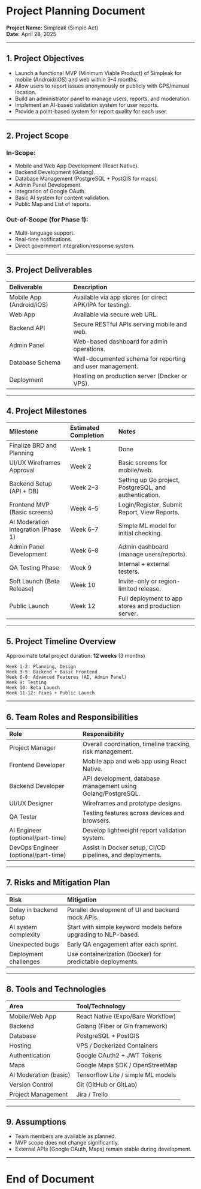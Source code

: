 # Project Planning Document

**Project Name:** Simpleak (Simple Act)  
**Date:** April 28, 2025

---

## 1. Project Objectives

- Launch a functional MVP (Minimum Viable Product) of Simpleak for mobile (Android/iOS) and web within 3–4 months.
- Allow users to report issues anonymously or publicly with GPS/manual location.
- Build an administrator panel to manage users, reports, and moderation.
- Implement an AI-based validation system for user reports.
- Provide a point-based system for report quality for each user.

---

## 2. Project Scope

### In-Scope:

- Mobile and Web App Development (React Native).
- Backend Development (Golang).
- Database Management (PostgreSQL + PostGIS for maps).
- Admin Panel Development.
- Integration of Google OAuth.
- Basic AI system for content validation.
- Public Map and List of reports.

### Out-of-Scope (for Phase 1):

- Multi-language support.
- Real-time notifications.
- Direct government integration/response system.

---

## 3. Project Deliverables

| Deliverable              | Description                                               |
| :----------------------- | :-------------------------------------------------------- |
| Mobile App (Android/iOS) | Available via app stores (or direct APK/IPA for testing). |
| Web App                  | Available via secure web URL.                             |
| Backend API              | Secure RESTful APIs serving mobile and web.               |
| Admin Panel              | Web-based dashboard for admin operations.                 |
| Database Schema          | Well-documented schema for reporting and user management. |
| Deployment               | Hosting on production server (Docker or VPS).             |

---

## 4. Project Milestones

| Milestone                           | Estimated Completion | Notes                                                  |
| :---------------------------------- | :------------------- | :----------------------------------------------------- |
| Finalize BRD and Planning           | Week 1               | Done                                                   |
| UI/UX Wireframes Approval           | Week 2               | Basic screens for mobile/web.                          |
| Backend Setup (API + DB)            | Week 2–3             | Setting up Go project, PostgreSQL, and authentication. |
| Frontend MVP (Basic screens)        | Week 4–5             | Login/Register, Submit Report, View Reports.           |
| AI Moderation Integration (Phase 1) | Week 6–7             | Simple ML model for initial checking.                  |
| Admin Panel Development             | Week 6–8             | Admin dashboard (manage users/reports).                |
| QA Testing Phase                    | Week 9               | Internal + external testers.                           |
| Soft Launch (Beta Release)          | Week 10              | Invite-only or region-limited release.                 |
| Public Launch                       | Week 12              | Full deployment to app stores and production server.   |

---

## 5. Project Timeline Overview

Approximate total project duration: **12 weeks** (3 months)

```plaintext
Week 1-2: Planning, Design
Week 3-5: Backend + Basic Frontend
Week 6-8: Advanced Features (AI, Admin Panel)
Week 9: Testing
Week 10: Beta Launch
Week 11-12: Fixes + Public Launch
```

---

## 6. Team Roles and Responsibilities

| Role                                 | Responsibility                                                |
| :----------------------------------- | :------------------------------------------------------------ |
| Project Manager                      | Overall coordination, timeline tracking, risk management.     |
| Frontend Developer                   | Mobile app and web app using React Native.                    |
| Backend Developer                    | API development, database management using Golang/PostgreSQL. |
| UI/UX Designer                       | Wireframes and prototype designs.                             |
| QA Tester                            | Testing features across devices and browsers.                 |
| AI Engineer (optional/part-time)     | Develop lightweight report validation system.                 |
| DevOps Engineer (optional/part-time) | Assist in Docker setup, CI/CD pipelines, and deployments.     |

---

## 7. Risks and Mitigation Plan

| Risk                   | Mitigation                                                      |
| :--------------------- | :-------------------------------------------------------------- |
| Delay in backend setup | Parallel development of UI and backend mock APIs.               |
| AI system complexity   | Start with simple keyword models before upgrading to NLP-based. |
| Unexpected bugs        | Early QA engagement after each sprint.                          |
| Deployment challenges  | Use containerization (Docker) for predictable deployments.      |

---

## 8. Tools and Technologies

| Area                  | Tool/Technology                    |
| :-------------------- | :--------------------------------- |
| Mobile/Web App        | React Native (Expo/Bare Workflow)  |
| Backend               | Golang (Fiber or Gin framework)    |
| Database              | PostgreSQL + PostGIS               |
| Hosting               | VPS / Dockerized Containers        |
| Authentication        | Google OAuth2 + JWT Tokens         |
| Maps                  | Google Maps SDK / OpenStreetMap    |
| AI Moderation (basic) | Tensorflow Lite / simple ML models |
| Version Control       | Git (GitHub or GitLab)             |
| Project Management    | Jira / Trello                      |

---

## 9. Assumptions

- Team members are available as planned.
- MVP scope does not change significantly.
- External APIs (Google OAuth, Maps) remain stable during development.

---

# End of Document
